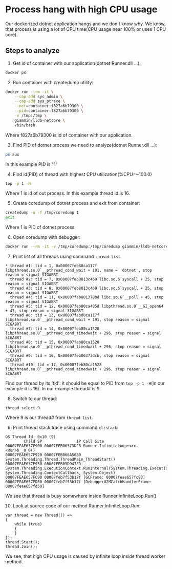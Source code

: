 # Process hang with high CPU usage
Our dockerized dotnet application hangs and we don't know why.
We know, that process is using a lot of CPU time(CPU usage near 100% or uses 1 CPU core).

## Steps to analyze
1. Get id of container with our application(dotnet Runner.dll ...):
```bash
docker ps
```

2. Run container with createdump utility:
```bash
docker run --rm -it \
	--cap-add sys_admin \
	--cap-add sys_ptrace \
	--net=container:f827a6b79300 \
	--pid=container:f827a6b79300 \
	-v /tmp:/tmp \
	giammin/lldb-netcore \
	/bin/bash
```
Where f827a6b79300 is id of container with our application.

3. Find PID of dotnet process we need to analyze(dotnet Runner.dll ...):
```bash
ps aux
```
In this example PID is "1"

4. Find id(PID) of thread with highest CPU utilization(%CPU=~100.0)
```bash
top -p 1 -H
```
Where 1 is id of out process.
In this example thread id is 16.

5. Create coredump of dotnet process and exit from container:
```bash
createdump -u -f /tmp/coredump 1
exit
```
Where 1 is PID of dotnet process

6. Open coredump with debugger:
```bash
docker run --rm -it -v /tmp/coredump:/tmp/coredump giammin/lldb-netcore
```

7. Print list of all threads using command `thread list`.
```
* thread #1: tid = 1, 0x00007feb80ca117f libpthread.so.0`__pthread_cond_wait + 191, name = 'dotnet', stop reason = signal SIGABRT
  thread #2: tid = 7, 0x00007feb8013c469 libc.so.6`syscall + 25, stop reason = signal SIGABRT
  thread #3: tid = 8, 0x00007feb8013c469 libc.so.6`syscall + 25, stop reason = signal SIGABRT
  thread #4: tid = 11, 0x00007feb801378bd libc.so.6`__poll + 45, stop reason = signal SIGABRT
  thread #5: tid = 12, 0x00007feb80ca485d libpthread.so.0`__GI_open64 + 45, stop reason = signal SIGABRT
  thread #6: tid = 13, 0x00007feb80ca117f libpthread.so.0`__pthread_cond_wait + 191, stop reason = signal SIGABRT
  thread #7: tid = 14, 0x00007feb80ca1528 libpthread.so.0`__pthread_cond_timedwait + 296, stop reason = signal SIGABRT
  thread #8: tid = 15, 0x00007feb80ca1528 libpthread.so.0`__pthread_cond_timedwait + 296, stop reason = signal SIGABRT
  thread #9: tid = 16, 0x00007feb06373dcb, stop reason = signal SIGABRT
  thread #10: tid = 17, 0x00007feb80ca1528 libpthread.so.0`__pthread_cond_timedwait + 296, stop reason = signal SIGABRT
```
Find our thread by its 'tid': it should be equal to PID from `top -p 1 -H`(in our example it is 16).
In our example thread# is 9.

8. Switch to our thread:
```
thread select 9
```
Where 9 is our thread# from `thread list`.

9. Print thread stack trace using command `clrstack`:
```
OS Thread Id: 0x10 (9)
        Child SP               IP Call Site
00007FEAE657F900 00007FEB06373DCB Runner.InfiniteLoop+<>c.<Run>b__0_0()
00007FEAE657F920 00007FEB066A50B0 System.Threading.Thread.ThreadMain_ThreadStart()
00007FEAE657F930 00007FEB05D947FD System.Threading.ExecutionContext.RunInternal(System.Threading.ExecutionContext, System.Threading.ContextCallback, System.Object)
00007FEAE657FC90 00007feb7f53b17f [GCFrame: 00007feae657fc90]
00007FEAE657FD50 00007feb7f53b17f [DebuggerU2MCatchHandlerFrame: 00007feae657fd50]
```
We see that thread is busy somewhere inside Runner.InfiniteLoop.Run()

10. Look at source code of our method Runner.InfiniteLoop.Run:
```
var thread = new Thread(() =>
{
    while (true)
    {
    }
});
thread.Start();
thread.Join();
```
We see, that high CPU usage is caused by infinite loop inside thread worker method.
